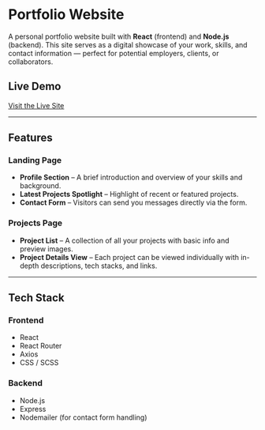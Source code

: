 # Portfolio Website

A personal portfolio website built with **React** (frontend) and **Node.js** (backend). This site serves as a digital showcase of your work, skills, and contact information — perfect for potential employers, clients, or collaborators.

## Live Demo

[Visit the Live Site](https://nickbaker.uk) <!-- Replace with your deployed site URL -->

---

## Features

### Landing Page

- **Profile Section** – A brief introduction and overview of your skills and background.
- **Latest Projects Spotlight** – Highlight of recent or featured projects.
- **Contact Form** – Visitors can send you messages directly via the form.

### Projects Page

- **Project List** – A collection of all your projects with basic info and preview images.
- **Project Details View** – Each project can be viewed individually with in-depth descriptions, tech stacks, and links.

---

## Tech Stack

### Frontend

- React
- React Router
- Axios
- CSS / SCSS

### Backend

- Node.js
- Express
- Nodemailer (for contact form handling)
